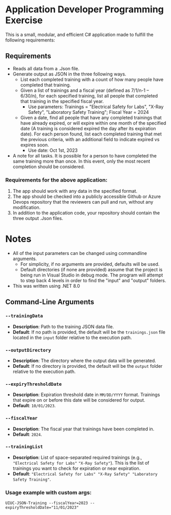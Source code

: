 # Application Developer Programming Exercise
This is a small, modular, and efficient C# application made to fulfill the following requirements:
## Requirements
- Reads all data from a .Json file.
- Generate output as JSON in the three following ways.
  - List each completed training with a count of how many people have completed that training.
  - Given a list of trainings and a fiscal year (defined as 7/1/n-1 – 6/30/n), for each specified training, list all people that completed that training in the specified fiscal year.
     - Use parameters: Trainings = "Electrical Safety for Labs", "X-Ray Safety", "Laboratory Safety Training"; Fiscal Year = 2024
  - Given a date, find all people that have any completed trainings that have already expired, or will expire within one month of the specified date (A training is considered expired the day after its expiration date). For each person found, list each completed training that met the previous criteria, with an additional field to indicate expired vs expires soon.
    - Use date: Oct 1st, 2023
-  A note for all tasks. It is possible for a person to have completed the same training more than once. In this event, only the most recent completion should be considered.

### Requirements for the above application:
1. The app should work with any data in the specified format.
2. The app should be checked into a publicly accessible Github or Azure Devops repository that the reviewers can pull and run, without any modification.
3. In addition to the application code, your repository should contain the three output .Json files.

# Notes
- All of the input parameters can be changed using commandline arguments.
  - For simplicity, if no arguments are provided, defaults will be used.
  - Default directories (if none are provided) assume that the project is being run in Visual Studio in debug mode. The program will attempt to step back 4 levels in order to find the "input" and "output" folders.
- This was written using .NET 8.0
 

## Command-Line Arguments
### `--trainingData`
- **Description**: Path to the training JSON data file.
- **Default**: If no path is provided, the default will be the `trainings.json` file located in the `input` folder relative to the execution path.

### `--outputDirectory`
- **Description**: The directory where the output data will be generated.
- **Default**: If no directory is provided, the default will be the `output` folder relative to the execution path.

### `--expiryThresholdDate`
- **Description**: Expiration threshold date in `MM/DD/YYYY` format. Trainings that expire on or before this date will be considered for output.
- **Default**: `10/01/2023`.

### `--fiscalYear`
- **Description**: The fiscal year that trainings have been completed in.
- **Default**: `2024`.

### `--trainingList`
- **Description**: List of space-separated required trainings (e.g., `"Electrical Safety for Labs"` `"X-Ray Safety"`). This is the list of trainings you want to check for expiration or near expiration.
- **Default**: `"Electrical Safety for Labs" "X-Ray Safety" "Laboratory Safety Training"`.

### Usage example with custom args:
`UIUC-JSON-Training --fiscalYear=2023 --expiryThresholdDate="11/01/2023"`
